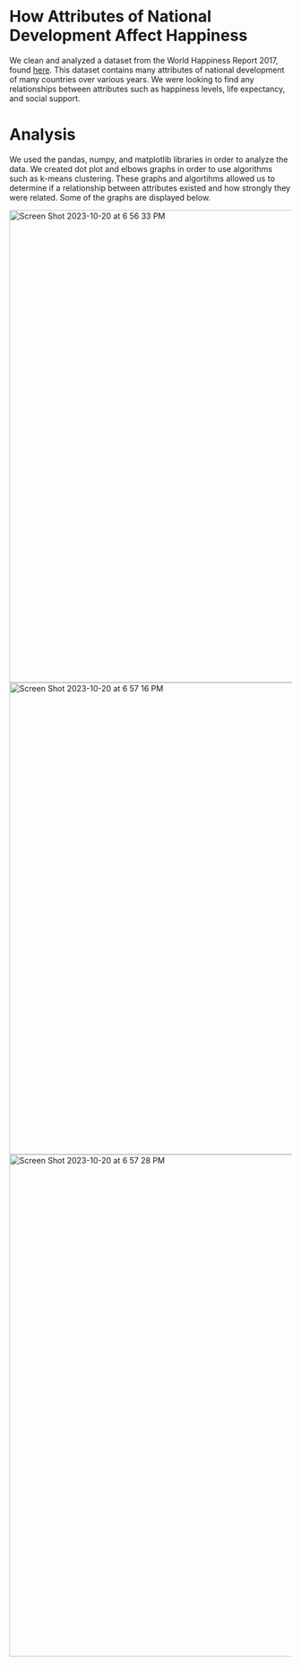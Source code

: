 # How Attributes of National Development Affect Happiness
We clean and analyzed a dataset from the World Happiness Report 2017, found [here](https://data.world/laurel/world-happiness-report-data). This dataset contains many attributes of national development of many countries over various years. We were looking to find any relationships between attributes such as happiness levels, life expectancy, and social support. 

# Analysis
We used the pandas, numpy, and matplotlib libraries in order to analyze the data. We created dot plot and elbows graphs in order to use algorithms such as k-means clustering. These graphs and algortihms allowed us to determine if a relationship between attributes existed and how strongly they were related. Some of the graphs are displayed below. 

<img width="844" alt="Screen Shot 2023-10-20 at 6 56 33 PM" src="https://github.com/cullm001/happiness-analysis/assets/102619047/a48cfa3c-6d4d-4be3-be76-068eceb92018">
<img width="843" alt="Screen Shot 2023-10-20 at 6 57 16 PM" src="https://github.com/cullm001/happiness-analysis/assets/102619047/9283d974-386a-4081-a73f-9cb6dbe5c6d7">
<img width="897" alt="Screen Shot 2023-10-20 at 6 57 28 PM" src="https://github.com/cullm001/happiness-analysis/assets/102619047/bacf7cd0-2ec4-4307-95de-7a328c108ca4">

